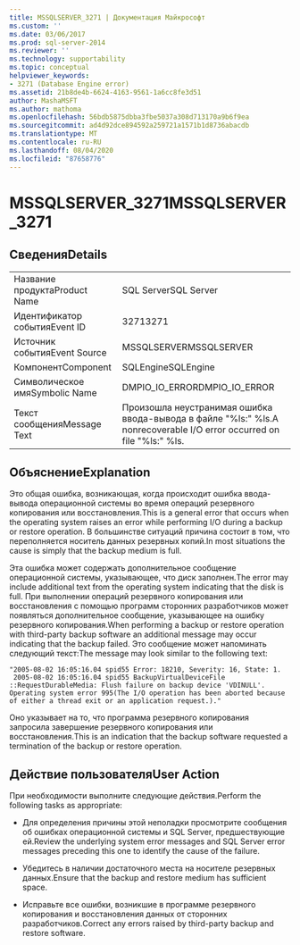 ```yaml
---
title: MSSQLSERVER_3271 | Документация Майкрософт
ms.custom: ''
ms.date: 03/06/2017
ms.prod: sql-server-2014
ms.reviewer: ''
ms.technology: supportability
ms.topic: conceptual
helpviewer_keywords:
- 3271 (Database Engine error)
ms.assetid: 21b8de4b-6624-4163-9561-1a6cc8fe3d51
author: MashaMSFT
ms.author: mathoma
ms.openlocfilehash: 56bdb5875dbba3fbe5037a308d713170a9b6f9ea
ms.sourcegitcommit: ad4d92dce894592a259721a1571b1d8736abacdb
ms.translationtype: MT
ms.contentlocale: ru-RU
ms.lasthandoff: 08/04/2020
ms.locfileid: "87658776"
---
```

# <a name="mssqlserver_3271"></a><span data-ttu-id="7bacc-102">MSSQLSERVER_3271</span><span class="sxs-lookup"><span data-stu-id="7bacc-102">MSSQLSERVER_3271</span></span>
    
## <a name="details"></a><span data-ttu-id="7bacc-103">Сведения</span><span class="sxs-lookup"><span data-stu-id="7bacc-103">Details</span></span>  
  
|||  
|-|-|  
|<span data-ttu-id="7bacc-104">Название продукта</span><span class="sxs-lookup"><span data-stu-id="7bacc-104">Product Name</span></span>|<span data-ttu-id="7bacc-105">SQL Server</span><span class="sxs-lookup"><span data-stu-id="7bacc-105">SQL Server</span></span>|  
|<span data-ttu-id="7bacc-106">Идентификатор события</span><span class="sxs-lookup"><span data-stu-id="7bacc-106">Event ID</span></span>|<span data-ttu-id="7bacc-107">3271</span><span class="sxs-lookup"><span data-stu-id="7bacc-107">3271</span></span>|  
|<span data-ttu-id="7bacc-108">Источник события</span><span class="sxs-lookup"><span data-stu-id="7bacc-108">Event Source</span></span>|<span data-ttu-id="7bacc-109">MSSQLSERVER</span><span class="sxs-lookup"><span data-stu-id="7bacc-109">MSSQLSERVER</span></span>|  
|<span data-ttu-id="7bacc-110">Компонент</span><span class="sxs-lookup"><span data-stu-id="7bacc-110">Component</span></span>|<span data-ttu-id="7bacc-111">SQLEngine</span><span class="sxs-lookup"><span data-stu-id="7bacc-111">SQLEngine</span></span>|  
|<span data-ttu-id="7bacc-112">Символическое имя</span><span class="sxs-lookup"><span data-stu-id="7bacc-112">Symbolic Name</span></span>|<span data-ttu-id="7bacc-113">DMPIO_IO_ERROR</span><span class="sxs-lookup"><span data-stu-id="7bacc-113">DMPIO_IO_ERROR</span></span>|  
|<span data-ttu-id="7bacc-114">Текст сообщения</span><span class="sxs-lookup"><span data-stu-id="7bacc-114">Message Text</span></span>|<span data-ttu-id="7bacc-115">Произошла неустранимая ошибка ввода-вывода в файле "%ls:" %ls.</span><span class="sxs-lookup"><span data-stu-id="7bacc-115">A nonrecoverable I/O error occurred on file "%ls:" %ls.</span></span>|  
  
## <a name="explanation"></a><span data-ttu-id="7bacc-116">Объяснение</span><span class="sxs-lookup"><span data-stu-id="7bacc-116">Explanation</span></span>  
 <span data-ttu-id="7bacc-117">Это общая ошибка, возникающая, когда происходит ошибка ввода-вывода операционной системы во время операций резервного копирования или восстановления.</span><span class="sxs-lookup"><span data-stu-id="7bacc-117">This is a general error that occurs when the operating system raises an error while performing I/O during a backup or restore operation.</span></span> <span data-ttu-id="7bacc-118">В большинстве ситуаций причина состоит в том, что переполняется носитель данных резервных копий.</span><span class="sxs-lookup"><span data-stu-id="7bacc-118">In most situations the cause is simply that the backup medium is full.</span></span>  
  
 <span data-ttu-id="7bacc-119">Эта ошибка может содержать дополнительное сообщение операционной системы, указывающее, что диск заполнен.</span><span class="sxs-lookup"><span data-stu-id="7bacc-119">The error may include additional text from the operating system indicating that the disk is full.</span></span> <span data-ttu-id="7bacc-120">При выполнении операций резервного копирования или восстановления с помощью программ сторонних разработчиков может появляться дополнительное сообщение, указывающее на ошибку резервного копирования.</span><span class="sxs-lookup"><span data-stu-id="7bacc-120">When performing a backup or restore operation with third-party backup software an additional message may occur indicating that the backup failed.</span></span> <span data-ttu-id="7bacc-121">Это сообщение может напоминать следующий текст:</span><span class="sxs-lookup"><span data-stu-id="7bacc-121">The message may look similar to the following text:</span></span>  
  
```  
"2005-08-02 16:05:16.04 spid55 Error: 18210, Severity: 16, State: 1.  
 2005-08-02 16:05:16.04 spid55 BackupVirtualDeviceFile  
::RequestDurableMedia: Flush failure on backup device 'VDINULL'.   
Operating system error 995(The I/O operation has been aborted because   
of either a thread exit or an application request.)."  
```  
  
 <span data-ttu-id="7bacc-122">Оно указывает на то, что программа резервного копирования запросила завершение резервного копирования или восстановления.</span><span class="sxs-lookup"><span data-stu-id="7bacc-122">This is an indication that the backup software requested a termination of the backup or restore operation.</span></span>  
  
## <a name="user-action"></a><span data-ttu-id="7bacc-123">Действие пользователя</span><span class="sxs-lookup"><span data-stu-id="7bacc-123">User Action</span></span>  
 <span data-ttu-id="7bacc-124">При необходимости выполните следующие действия.</span><span class="sxs-lookup"><span data-stu-id="7bacc-124">Perform the following tasks as appropriate:</span></span>  
  
-   <span data-ttu-id="7bacc-125">Для определения причины этой неполадки просмотрите сообщения об ошибках операционной системы и SQL Server, предшествующие ей.</span><span class="sxs-lookup"><span data-stu-id="7bacc-125">Review the underlying system error messages and SQL Server error messages preceding this one to identify the cause of the failure.</span></span>  
  
-   <span data-ttu-id="7bacc-126">Убедитесь в наличии достаточного места на носителе резервных данных.</span><span class="sxs-lookup"><span data-stu-id="7bacc-126">Ensure that the backup and restore medium has sufficient space.</span></span>  
  
-   <span data-ttu-id="7bacc-127">Исправьте все ошибки, возникшие в программе резервного копирования и восстановления данных от сторонних разработчиков.</span><span class="sxs-lookup"><span data-stu-id="7bacc-127">Correct any errors raised by third-party backup and restore software.</span></span>  
  
  
